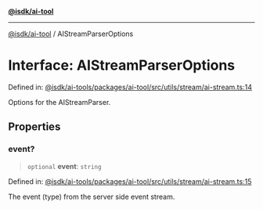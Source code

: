 [**@isdk/ai-tool**](../README.md)

***

[@isdk/ai-tool](../globals.md) / AIStreamParserOptions

# Interface: AIStreamParserOptions

Defined in: [@isdk/ai-tools/packages/ai-tool/src/utils/stream/ai-stream.ts:14](https://github.com/isdk/ai-tool.js/blob/209a87173b5eabb2f81db6ea9a6784f34c24e271/src/utils/stream/ai-stream.ts#L14)

Options for the AIStreamParser.

## Properties

### event?

> `optional` **event**: `string`

Defined in: [@isdk/ai-tools/packages/ai-tool/src/utils/stream/ai-stream.ts:15](https://github.com/isdk/ai-tool.js/blob/209a87173b5eabb2f81db6ea9a6784f34c24e271/src/utils/stream/ai-stream.ts#L15)

The event (type) from the server side event stream.
